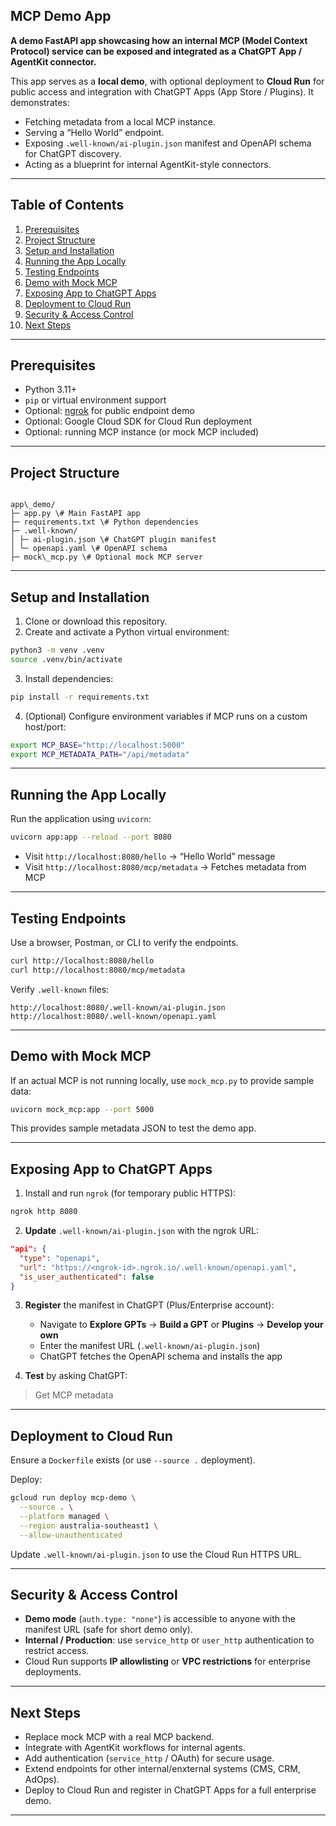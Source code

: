 
## MCP Demo App

**A demo FastAPI app showcasing how an internal MCP (Model Context Protocol) service can be exposed and integrated as a ChatGPT App / AgentKit connector.**

This app serves as a **local demo**, with optional deployment to **Cloud Run** for public access and integration with ChatGPT Apps (App Store / Plugins). It demonstrates:

- Fetching metadata from a local MCP instance.
- Serving a “Hello World” endpoint.
- Exposing `.well-known/ai-plugin.json` manifest and OpenAPI schema for ChatGPT discovery.
- Acting as a blueprint for internal AgentKit-style connectors.

---

## Table of Contents

1. [Prerequisites](#prerequisites)
2. [Project Structure](#project-structure)
3. [Setup and Installation](#setup-and-installation)
4. [Running the App Locally](#running-the-app-locally)
5. [Testing Endpoints](#testing-endpoints)
6. [Demo with Mock MCP](#demo-with-mock-mcp)
7. [Exposing App to ChatGPT Apps](#exposing-app-to-chatgpt-apps)
8. [Deployment to Cloud Run](#deployment-to-cloud-run)
9. [Security & Access Control](#security--access-control)
10. [Next Steps](#next-steps)

---

## Prerequisites

- Python 3.11+
- `pip` or virtual environment support
- Optional: [ngrok](https://ngrok.com/) for public endpoint demo
- Optional: Google Cloud SDK for Cloud Run deployment
- Optional: running MCP instance (or mock MCP included)

---

## Project Structure

```

app\_demo/
├─ app.py \# Main FastAPI app
├─ requirements.txt \# Python dependencies
├─ .well-known/
│ ├─ ai-plugin.json \# ChatGPT plugin manifest
│ └─ openapi.yaml \# OpenAPI schema
├─ mock\_mcp.py \# Optional mock MCP server

````

---

## Setup and Installation

1. Clone or download this repository.
2. Create and activate a Python virtual environment:

```bash
python3 -m venv .venv
source .venv/bin/activate
````

3.  Install dependencies:

<!-- end list -->

```bash
pip install -r requirements.txt
```

4.  (Optional) Configure environment variables if MCP runs on a custom host/port:

<!-- end list -->

```bash
export MCP_BASE="http://localhost:5000"
export MCP_METADATA_PATH="/api/metadata"
```

-----

## Running the App Locally

Run the application using `uvicorn`:

```bash
uvicorn app:app --reload --port 8080
```

  - Visit `http://localhost:8080/hello`
    → “Hello World” message
  - Visit `http://localhost:8080/mcp/metadata`
    → Fetches metadata from MCP

-----

## Testing Endpoints

Use a browser, Postman, or CLI to verify the endpoints.

```bash
curl http://localhost:8080/hello
curl http://localhost:8080/mcp/metadata
```

Verify `.well-known` files:

```
http://localhost:8080/.well-known/ai-plugin.json
http://localhost:8080/.well-known/openapi.yaml
```

-----

## Demo with Mock MCP

If an actual MCP is not running locally, use `mock_mcp.py` to provide sample data:

```bash
uvicorn mock_mcp:app --port 5000
```

This provides sample metadata JSON to test the demo app.

-----

## Exposing App to ChatGPT Apps

1.  Install and run `ngrok` (for temporary public HTTPS):

<!-- end list -->

```bash
ngrok http 8080
```

2.  **Update** `.well-known/ai-plugin.json` with the ngrok URL:

<!-- end list -->

```json
"api": {
  "type": "openapi",
  "url": "https://<ngrok-id>.ngrok.io/.well-known/openapi.yaml",
  "is_user_authenticated": false
}
```

3.  **Register** the manifest in ChatGPT (Plus/Enterprise account):

      - Navigate to **Explore GPTs** → **Build a GPT** or **Plugins** → **Develop your own**
      - Enter the manifest URL (`.well-known/ai-plugin.json`)
      - ChatGPT fetches the OpenAPI schema and installs the app

4.  **Test** by asking ChatGPT:

> Get MCP metadata

-----

## Deployment to Cloud Run

Ensure a `Dockerfile` exists (or use `--source .` deployment).

Deploy:

```bash
gcloud run deploy mcp-demo \
  --source . \
  --platform managed \
  --region australia-southeast1 \
  --allow-unauthenticated
```

Update `.well-known/ai-plugin.json` to use the Cloud Run HTTPS URL.

-----

## Security & Access Control

  - **Demo mode** (`auth.type: "none"`) is accessible to anyone with the manifest URL (safe for short demo only).
  - **Internal / Production**: use `service_http` or `user_http` authentication to restrict access.
  - Cloud Run supports **IP allowlisting** or **VPC restrictions** for enterprise deployments.

-----

## Next Steps

  - Replace mock MCP with a real MCP backend.
  - Integrate with AgentKit workflows for internal agents.
  - Add authentication (`service_http` / OAuth) for secure usage.
  - Extend endpoints for other internal/enxternal systems (CMS, CRM, AdOps).
  - Deploy to Cloud Run and register in ChatGPT Apps for a full enterprise demo.

-----
